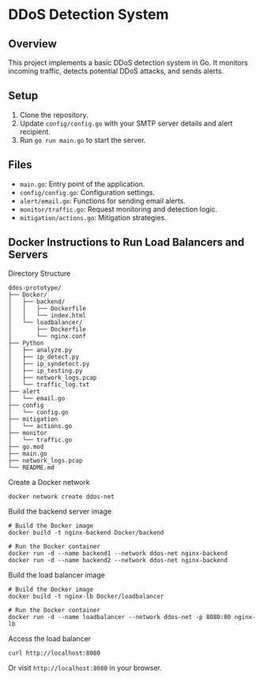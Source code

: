 # DDoS Detection System

## Overview
This project implements a basic DDoS detection system in Go. It monitors incoming traffic, detects potential DDoS attacks, and sends alerts.

## Setup
1. Clone the repository.
2. Update `config/config.go` with your SMTP server details and alert recipient.
3. Run `go run main.go` to start the server.

## Files
- `main.go`: Entry point of the application.
- `config/config.go`: Configuration settings.
- `alert/email.go`: Functions for sending email alerts.
- `monitor/traffic.go`: Request monitoring and detection logic.
- `mitigation/actions.go`: Mitigation strategies.

## Docker Instructions to Run Load Balancers and Servers

Directory Structure
```
ddos-prototype/
├── Docker/
│   ├── backend/
│   │   ├── Dockerfile
│   │   └── index.html
│   └── loadbalancer/
│       ├── Dockerfile
│       └── nginx.conf
├── Python
│   ├── analyze.py
│   ├── ip_detect.py
│   ├── ip_syndetect.py
│   ├── ip_testing.py
│   ├── network_logs.pcap
│   └── traffic_log.txt
├── alert
│   └── email.go
├── config
│   └── config.go
├── mitigation
│   └── actions.go
├── monitor
│   └── traffic.go
├── go.mod
├── main.go
├── network_logs.pcap
└── README.md
```

Create a Docker network
```shell
docker network create ddos-net
```

Build the backend server image
```shell
# Build the Docker image
docker build -t nginx-backend Docker/backend

# Run the Docker container
docker run -d --name backend1 --network ddos-net nginx-backend
docker run -d --name backend2 --network ddos-net nginx-backend
```

Build the load balancer image
```shell
# Build the Docker image
docker build -t nginx-lb Docker/loadbalancer

# Run the Docker container
docker run -d --name loadbalancer --network ddos-net -p 8080:80 nginx-lb
```

Access the load balancer
```shell
curl http://localhost:8080
```

Or visit `http://localhost:8080` in your browser.
